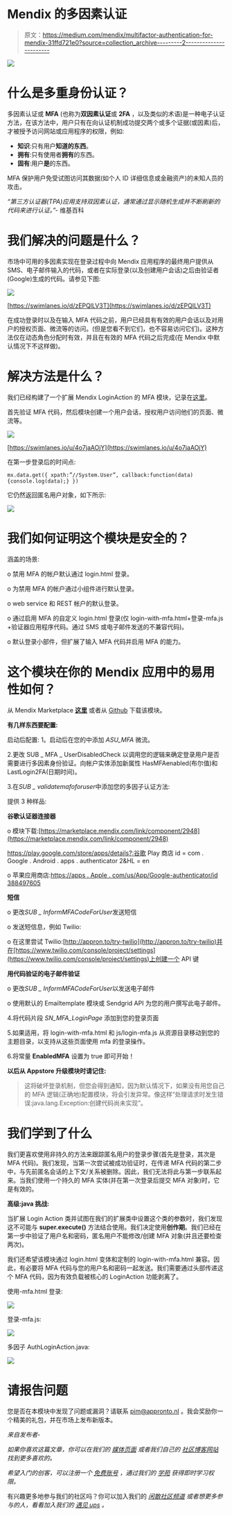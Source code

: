 # Mendix 的多因素认证

> 原文：<https://medium.com/mendix/multifactor-authentication-for-mendix-31ffd721e0?source=collection_archive---------2----------------------->

![](img/d90fc80ee7f54e692f31669cda7adcf2.png)

# 什么是多重身份认证？

多因素认证或 **MFA** (也称为**双因素认证**或 **2FA** ，以及类似的术语)是一种电子认证方法，在该方法中，用户只有在向认证机制成功提交两个或多个证据(或因素)后，才被授予访问网站或应用程序的权限，例如:

*   **知识**:只有用户**知道的东西**。
*   **拥有**:只有使用者**拥有**的东西。
*   **固有**:用户**是**的东西。

MFA 保护用户免受试图访问其数据(如个人 ID 详细信息或金融资产)的未知人员的攻击。

*“第三方认证器(TPA)应用支持双因素认证，通常通过显示随机生成并不断刷新的代码来进行认证。”-* 维基百科

# 我们解决的问题是什么？

市场中可用的多因素实现在登录过程中向 Mendix 应用程序的最终用户提供从 SMS、电子邮件输入的代码，或者在实际登录(以及创建用户会话)之后由验证者(Google)生成的代码。请参见下图:

![](img/af85a4a0425c7dad5824880d5d28dfb3.png)

[https://swimlanes.io/d/zEPQlLV3T](https://swimlanes.io/d/zEPQlLV3T)

在成功登录时以及在输入 MFA 代码之前，用户已经具有有效的用户会话以及对用户的授权页面、微流等的访问。(但是您看不到它们，也不容易访问它们)。这种方法仅在动态角色分配时有效，并且在有效的 MFA 代码之后完成(在 Mendix 中默认情况下不这样做)。

# 解决方法是什么？

我们已经构建了一个扩展 Mendix LoginAction 的 MFA 模块，记录在[这里](https://apidocs.rnd.mendix.com/7/runtime/com/mendix/core/action/user/LoginAction.html)。

首先验证 MFA 代码，然后模块创建一个用户会话，授权用户访问他们的页面、微流等。

![](img/2310b035a85955a3a4e3e8d938ded7b4.png)

[https://swimlanes.io/u/4o7jaAOjY](https://swimlanes.io/u/4o7jaAOjY)

在第一步登录后的时间点:

```
mx.data.get({ xpath:”//System.User”, callback:function(data){console.log(data);} })
```

它仍然返回匿名用户对象，如下所示:

![](img/7b22b08c815a913ca464a826e4ad8546.png)

# 我们如何证明这个模块是安全的？

涵盖的场景:

o 禁用 MFA 的帐户默认通过 login.html 登录。

o 为禁用 MFA 的帐户通过小组件进行默认登录。

o web service 和 REST 帐户的默认登录。

o 通过启用 MFA 的自定义 login.html 登录(仅 login-with-mfa.html+登录-mfa.js +验证器应用程序代码。通过 SMS 或电子邮件发送的不兼容代码)。

o 默认登录小部件，但扩展了输入 MFA 代码并启用 MFA 的能力。

# 这个模块在你的 Mendix 应用中的易用性如何？

从 Mendix Marketplace [**这里**](https://marketplace.mendix.com/link/component/116892) 或者从 [Github](https://github.com/appronto/multifactor-authentication/releases/) 下载该模块。

**有几样东西要配置:**

启动后配置:
1。启动后在您的中添加 *ASU_MFA* 微流。

2.更改 SUB _ MFA _ UserDisabledCheck 以调用您的逻辑来确定登录用户是否需要进行多因素身份验证。向帐户实体添加新属性 HasMFAenabled(布尔值)和 LastLogin2FA(日期时间)。

3.在*SUB _ validatemafoforuser*中添加您的多因子认证方法:

提供 3 种样品:

**谷歌认证器连接器**

o 模块下载:[https://marketplace.mendix.com/link/component/2948](https://marketplace.mendix.com/link/component/2948)

https://play.google.com/store/apps/details?:谷歌 Play 商店 id = com . Google . Android . apps . authenticator 2&HL = en

o 苹果应用商店:[https://apps . Apple . com/us/App/Google-authenticator/id 388497605](https://apps.apple.com/us/app/google-authenticator/id388497605)

**短信**

o 更改*SUB _ InformMFACodeForUser*发送短信

o 发送短信息，例如 Twilio:

o 在这里尝试 Twilio:[http://appron.to/try-twilio](http://appron.to/try-twilio)并在[https://www.twilio.com/console/project/settings](https://www.twilio.com/console/project/settings)上创建一个 API 键

**用代码验证的电子邮件验证**

o 更改*SUB _ InformMFACodeForUser*以发送电子邮件

o 使用默认的 Emailtemplate 模块或 Sendgrid API 为您的用户撰写此电子邮件。

4.将代码片段 *SN_MFA_LoginPage* 添加到您的登录页面

5.如果适用，将 login-with-mfa.html 和 js/login-mfa.js 从资源目录移动到您的主题目录，以支持从这些页面使用 mfa 的登录操作。

6.将常量 **EnabledMFA** 设置为 true 即可开始！

**以后从 Appstore 升级模块时请记住:**

> 这将破坏登录机制，但您会得到通知，因为默认情况下，如果没有用您自己的 MFA 逻辑(正确地)配置模块，将会引发异常。像这样“处理请求时发生错误:java.lang.Exception:创建代码尚未实现”。

# 我们学到了什么

我们更喜欢使用非持久的方法来跟踪匿名用户的登录步骤(首先是登录，其次是 MFA 代码)。我们发现，当第一次尝试被成功验证时，在传递 MFA 代码的第二步中，与先前匿名会话的上下文/关系被删除。因此，我们无法将此与第一步联系起来。当我们使用一个持久的 MFA 实体(并在第一次登录后提交 MFA 对象)时，它是有效的。

**高级:java 挑战:**

当扩展 Login Action 类并试图在我们的扩展类中设置这个类的参数时，我们发现这不可能与 **super.execute()** 方法结合使用。我们决定使用**创作期**。我们已经在第一步中验证了用户名和密码，匿名用户不能修改/创建 MFA 对象(并且还要检查两次)。

我们还希望该模块通过 login.html 变体和定制的 login-with-mfa.html 兼容。因此，有必要将 MFA 代码与您的用户名和密码一起发送。我们需要通过头部传递这个 MFA 代码，因为有效负载被核心的 LoginAction 功能剥离了。

使用-mfa.html 登录:

![](img/46c5388071823596356a04359361db1a.png)

登录-mfa.js:

![](img/744031a9b4cac0dd4f80a4e8c37932db.png)

多因子 AuthLoginAction.java:

![](img/f09ccfc388ba0fe7bde9e2f927a16890.png)

# 请报告问题

您是否在本模块中发现了问题或漏洞？请联系 [pim@appronto.nl](mailto:pim@appronto.nl) 。我会奖励你一个精美的礼包，并在市场上发布新版本。

*来自发布者-*

*如果你喜欢这篇文章，你可以在我们的* [*媒体页面*](https://medium.com/mendix) *或者我们自己的* [*社区博客网站*](https://developers.mendix.com/community-blog/) *找到更多喜欢的。*

*希望入门的创客，可以注册一个* [*免费账号*](https://signup.mendix.com/link/signup/?source=direct) *，通过我们的* [*学苑*](https://academy.mendix.com/link/home) *获得即时学习权限。*

有兴趣更多地参与我们的社区吗？你可以加入我们的 [*闲散社区频道*](https://join.slack.com/t/mendixcommunity/shared_invite/zt-hwhwkcxu-~59ywyjqHlUHXmrw5heqpQ) *或者想更多参与的人，看看加入我们的* [*遇见 ups*](https://developers.mendix.com/meetups/#meetupsNearYou) *。*